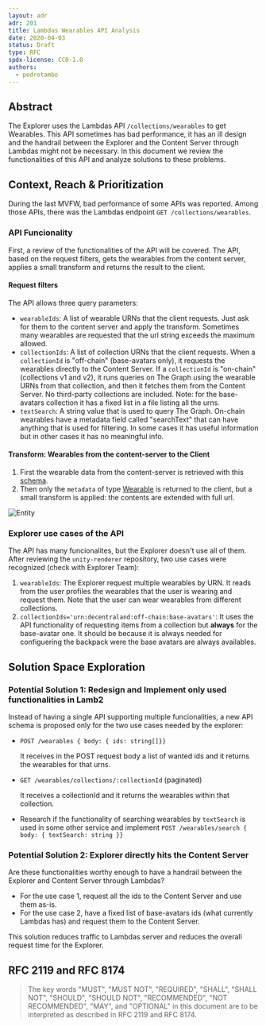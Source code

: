 ```yaml
---
layout: adr
adr: 201
title: Lambdas Wearables API Analysis
date: 2020-04-03
status: Draft
type: RFC
spdx-license: CC0-1.0
authors:
  - pedrotambo
---
```


## Abstract

The Explorer uses the Lambdas API `/collections/wearables` to get Wearables. This API sometimes has bad performance, it has an ill design and the handrail between the Explorer and the Content Server through Lambdas might not be necessary. In this document we review the functionalities of this API and analyze solutions to these problems. 

## Context, Reach & Prioritization

During the last MVFW, bad performance of some APIs was reported. Among those APIs, there was the Lambdas endpoint `GET /collections/wearables`.

### API Funcionality
First, a review of the functionalities of the API will be covered. The API, based on the request filters, gets the wearables from the content server, applies a small transform and returns the result to the client.

#### Request filters
The API allows three query parameters:

- `wearableIds`: A list of wearable URNs that the client requests. Just ask for them to the content server and apply the transform. Sometimes many wearables are requested that the url string exceeds the maximum allowed.
- `collectionIds`: A list of collection URNs that the client requests. When a `collectionId` is "off-chain" (base-avatars only), it requests the wearables directly to the Content Server. If a `collectionId` is "on-chain" (collections v1 and v2), it runs queries on The Graph using the wearable URNs from that collection, and then it fetches them from the Content Server. No third-party collections are included. Note: for the base-avatars collection it has a fixed list in a file listing all the urns.
- `textSearch`: A string value that is used to query The Graph. On-chain wearables have a metadata field called "searchText" that can have anything that is used for filtering. In some cases it has useful information but in other cases it has no meaningful info.

#### Transform: Wearables from the content-server to the Client

1. First the wearable data from the content-server is retrieved with this [schema](https://github.com/decentraland/schemas/blob/main/src/platform/entity.ts#L28-L37).
2. Then only the `metadata` of type [Wearable](https://github.com/decentraland/schemas/blob/main/src/platform/item/wearable/wearable.ts#L18-L26) is returned to the client, but a small transform is applied: the contents are extended with full url.

![Entity](/resources/ADR-201/entity-transform.png)

### Explorer use cases of the API
The API has many funcionalites, but the Explorer doesn't use all of them. After reviewing the `unity-renderer` repository, two use cases were recognized (check with Explorer Team): 
1. `wearableIds`: The Explorer request multiple wearables by URN. It reads from the user profiles the wearables that the user is wearing and request them. Note that the user can wear wearables from different collections.
2. `collectionIds='urn:decentraland:off-chain:base-avatars'`: It uses the API functionality of requesting items from a collection but **always** for the base-avatar one. It should be because it is always needed for configuering the backpack were the base avatars are always availables.


## Solution Space Exploration

### Potential Solution 1: Redesign and Implement only used functionalities in Lamb2

Instead of having a single API supporting multiple funcionalities, a new API schema is proposed only for the two use cases needed by the explorer:
- `POST /wearables { body: { ids: string[]}}`

  It receives in the POST request body a list of wanted ids and it returns the wearables for that urns.

- `GET /wearables/collections/:collectionId` (paginated)
  
  It receives a collectionId and it returns the wearables within that collection.

- Research if the functionality of searching wearables by `textSearch` is used in some other service and implement `POST /wearables/search { body: { textSearch: string }}`


### Potential Solution 2: Explorer directly hits the Content Server

Are these functionalities worthy enough to have a handrail between the Explorer and Content Server through Lambdas?
- For the use case 1, request all the ids to the Content Server and use them as-is.
- For the use case 2, have a fixed list of base-avatars ids (what currently Lambdas has) and request them to the Content Server.

This solution reduces traffic to Lambdas server and reduces the overall request time for the Explorer.


## RFC 2119 and RFC 8174

> The key words "MUST", "MUST NOT", "REQUIRED", "SHALL", "SHALL NOT", "SHOULD", "SHOULD NOT", "RECOMMENDED", "NOT RECOMMENDED", "MAY", and "OPTIONAL" in this document are to be interpreted as described in RFC 2119 and RFC 8174.